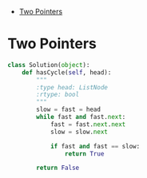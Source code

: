 - [Two Pointers](#Two-Pointers)


# Two Pointers

```python
class Solution(object):
    def hasCycle(self, head):
        """
        :type head: ListNode
        :rtype: bool
        """
        slow = fast = head
        while fast and fast.next:
            fast = fast.next.next
            slow = slow.next

            if fast and fast == slow:
                return True

        return False
```
